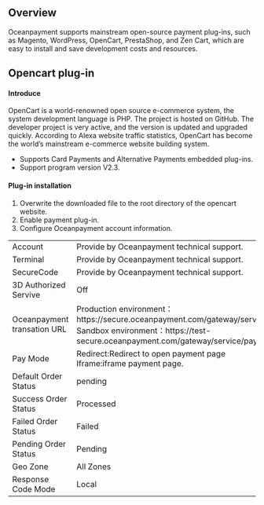 <h2>Overview</h4>
Oceanpayment supports mainstream open-source payment plug-ins, such as Magento, WordPress, OpenCart, PrestaShop, and Zen Cart, which are easy to install and save development costs and resources. 
<h2>Opencart plug-in</h2>
<h4>Introduce</h4>
OpenCart is a world-renowned open source e-commerce system, the system development language is PHP. The project is hosted on GitHub. The developer project is very active, and the version is updated and upgraded quickly. According to Alexa website traffic statistics, OpenCart has become the world’s mainstream e-commerce website building system.
<ul>
  <li>Supports Card Payments and Alternative Payments embedded plug-ins.</li>
  <li>Support program version V2.3.</li>
</ul>
<h4>Plug-in installation</h4>
<ol>
    <li>Overwrite the downloaded file to the root directory of the opencart website.</li>
    <li>Enable payment plug-in.</li>
    <li>Configure Oceanpayment account information.</li>
</ol>
<table>
  <tr>
    <td>Account</td>
    <td>Provide by Oceanpayment technical support.</td>
  </tr>
  <tr>
    <td>Terminal</td>
    <td>Provide by Oceanpayment technical support.</td>
  </tr>
  <tr>
    <td>SecureCode</td>
    <td>Provide by Oceanpayment technical support.</td>
  </tr>
  <tr>
    <td>3D Authorized Servive</td>
    <td>Off</td>
  </tr>
  <tr>
    <td>Oceanpayment transation URL</td>
    <td>Production environment：https://secure.oceanpayment.com/gateway/service/pay<br>
      Sandbox environment：https://test-secure.oceanpayment.com/gateway/service/pay</td>
  </tr>
  <tr>
    <td>Pay Mode</td>
    <td>Redirect:Redirect to open payment page<br>Iframe:iframe payment page.</td>
  </tr>  
  <tr>
    <td>Default Order Status</td>
    <td>pending</td>
  </tr>
  <tr>
    <td>Success Order Status</td>
    <td>Processed</td>
  </tr>
   <tr>
    <td>Failed Order Status</td>
    <td>Failed</td>
  </tr>
  <tr>
    <td>Pending Order Status</td>
    <td>Pending</td>
  </tr>
  <tr>
    <td>Geo Zone</td>
    <td>All Zones</td>
  </tr>
  <tr>
    <td>Response Code Mode</td>
    <td>Local</td>
  </tr>
</table>

